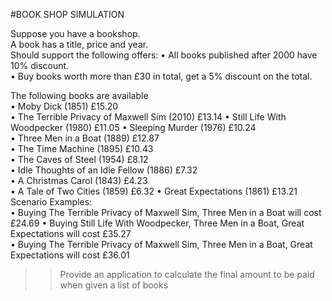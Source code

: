 #BOOK SHOP SIMULATION 

Suppose you have a bookshop.  
A book has a title, price and year.   
Should support the following offers: 
• All books published after 2000 have 10% discount.  
• Buy books worth more than £30 in total, get a 5% discount on the total.  
 
The following books are available  
• Moby Dick (1851) £15.20  
• The Terrible Privacy of Maxwell Sim (2010) £13.14 
 • Still Life With Woodpecker (1980) £11.05 
 • Sleeping Murder (1976) £10.24  
• Three Men in a Boat (1889) £12.87  
• The Time Machine (1895) £10.43  
• The Caves of Steel (1954) £8.12  
• Idle Thoughts of an Idle Fellow (1886) £7.32  
• A Christmas Carol (1843) £4.23  
• A Tale of Two Cities (1859) £6.32 
 • Great Expectations (1861) £13.21   
   Scenario Examples:  
• Buying The Terrible Privacy of Maxwell Sim, Three Men in a Boat will cost £24.69 
 • Buying Still Life With Woodpecker, Three Men in a Boat, Great Expectations will cost £35.27  
 • Buying The Terrible Privacy of Maxwell Sim, Three Men in a Boat, Great Expectations will cost £36.01 
 
>> Provide an application to calculate the final amount to be paid when given a list of books 
